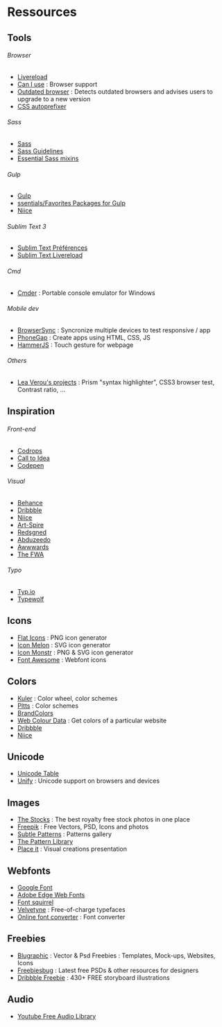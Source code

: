 # Ressources

## Tools
###### Browser
* [Livereload](http://livereload.com/ "Livereload")
* [Can I use](http://caniuse.com/ "Can I use") : Browser support
* [Outdated browser](http://outdatedbrowser.com/en "Can I use") : Detects outdated browsers and advises users to upgrade to a new version
* [CSS autoprefixer](https://github.com/postcss/autoprefixer "CSS autoprefixer")

###### Sass
* [Sass](http://sass-lang.com/ "Sass")
* [Sass Guidelines](http://sass-guidelin.es/ "Sass Guidelines")
* [Essential Sass mixins](http://www.developerdrive.com/2014/11/15-essential-sass-mixins/ "Essential Sass mixins")

###### Gulp
* [Gulp](http://gulpjs.com/ "Gulp")
* [ssentials/Favorites Packages for Gulp](https://gist.github.com/brunodsgn/f61ef14d99220570cf37 "ssentials/Favorites Packages for Gulp")
* [Niice](https://niice.co/ "Niice")

###### Sublim Text 3
* [Sublim Text Préférences](https://github.com/Grafikart/ST3-Preferences "Sublim Text Préférences")
* [Sublim Text Livereload](https://github.com/Grafikart/ST3-LiveReload "Sublim Text Livereload")

###### Cmd
* [Cmder](http://bliker.github.io/cmder/ "Cmder") : Portable console emulator for Windows

###### Mobile dev
* [BrowserSync](http://www.browsersync.io/ "BrowserSync") : Syncronize multiple devices to test responsive / app
* [PhoneGap](http://phonegap.com/ "PhoneGap") : Create apps using HTML, CSS, JS
* [HammerJS](http://hammerjs.github.io/ "HammerJS") : Touch gesture for webpage

###### Others
* [Lea Verou's projects](http://lea.verou.me/projects/ "Projects Lea Verou") : Prism "syntax highlighter", CSS3 browser test, Contrast ratio, ... 

## Inspiration
###### Front-end
* [Codrops](http://tympanus.net/codrops/ "Codrops")
* [Call to Idea](http://calltoidea.com/ "Call to Idea")
* [Codepen](http://codepen.io/ "Codepen")

###### Visual
* [Behance](https://www.behance.net/ "Behance")
* [Dribbble](https://dribbble.com/ "Dribbble")
* [Niice](https://niice.co/ "Niice")
* [Art-Spire](http://www.art-spire.com/category/webdesign/ "Art-Spire")
* [Redsgned](http://redsgned.com/ "Redsgned")
* [Abduzeedo](http://abduzeedo.com/ "Abduzeedo")
* [Awwwards](http://www.awwwards.com/awards-of-the-day/ "Awwwards")
* [The FWA](http://www.thefwa.com/ "The FWA")

###### Typo
* [Typ.io](http://www.typ.io/ "Typ.io")
* [Typewolf](http://www.typewolf.com/ "Typewolf")

## Icons
* [Flat Icons](http://flaticons.net/ "Flat Icons") : PNG icon generator
* [Icon Melon](http://iconmelon.com/ "Icon Melon") : SVG icon generator
* [Icon Monstr](http://iconmonstr.com/ "Icon Monstr") : PNG & SVG icon generator
* [Font Awesome](http://fortawesome.github.io/Font-Awesome/ "Font Awesome") : Webfont icons

## Colors
* [Kuler](https://color.adobe.com/fr/ "Kuler") : Color wheel, color schemes
* [Pltts](http://pltts.me// "Pltts") : Color schemes
* [BrandColors](http://brandcolors.net/ "BrandColors")
* [Web Colour Data](http://webcolourdata.com/ "Web Colour Data") : Get colors of a particular website
* [Dribbble](https://dribbble.com/ "Dribbble")
* [Niice](https://niice.co/ "Niice")

## Unicode
* [Unicode Table](http://unicode-table.com/en/ "Unicode Table")
* [Unify](http://unicode.johnholtripley.co.uk/all/ "Unify") : Unicode support on browsers and devices

## Images
* [The Stocks](http://thestocks.im/ "The Stocks") : The best royalty free stock photos in one place
* [Freepik](http://www.freepik.com/ "Freepik") : Free Vectors, PSD, Icons and photos
* [Subtle Patterns](http://subtlepatterns.com/ "Subtle Patterns") : Patterns gallery
* [The Pattern Library](http://thepatternlibrary.com/ "The Pattern Library")
* [Place it](https://placeit.net/ "Place it") : Visual creations presentation

## Webfonts
* [Google Font](https://www.google.com/fonts "Google Font")
* [Adobe Edge Web Fonts](https://edgewebfonts.adobe.com/fonts "Adobe Edge Web Fonts")
* [Font squirrel](http://www.fontsquirrel.com/fonts/list/find_fonts?filter%5Blicense%5D%5B0%5D=web&sort=popular "Font squirrel")
* [Velvetyne](http://velvetyne.fr/ "Velvetyne") :  Free-of-charge typefaces
* [Online font converter](http://onlinefontconverter.com/ "Online font converter") : Font converter

## Freebies
* [Blugraphic](http://www.blugraphic.com/ "Blugraphic") : Vector & Psd Freebies : Templates, Mock-ups, Websites, Icons
* [Freebiesbug](http://freebiesbug.com/psd-freebies/ "Freebiesbug") : Latest free PSDs & other resources for designers
* [Dribbble Freebie](https://dribbble.com/shots/1083617-430-FREE-storyboard-illustrations "Dribbble Freebie") : 430+ FREE storyboard illustrations

## Audio
* [Youtube Free Audio Library](https://www.youtube.com/audiolibrary/music "Youtube Free Audio Library")
